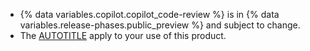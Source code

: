 * {% data variables.copilot.copilot_code-review %} is in {% data variables.release-phases.public_preview %} and subject to change.
* The [AUTOTITLE](/free-pro-team@latest/site-policy/github-terms/github-pre-release-license-terms) apply to your use of this product.
